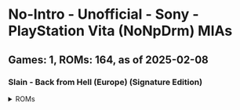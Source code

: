 # No-Intro - Unofficial - Sony - PlayStation Vita (NoNpDrm) MIAs
## Games: 1, ROMs: 164, as of 2025-02-08
### Slain - Back from Hell (Europe) (Signature Edition)
<details>
<summary>ROMs</summary>

- PCSB01126\eboot.bin, CRC: 89744e39
- PCSB01126\Media\globalgamemanagers, CRC: 62cc1d09
- PCSB01126\Media\globalgamemanagers.assets, CRC: b25bea42
- PCSB01126\Media\level0, CRC: 70f20fd2
- PCSB01126\Media\level1, CRC: 699cf77c
- PCSB01126\Media\level10, CRC: 7a2103e2
- PCSB01126\Media\level11, CRC: b2a5cc11
- PCSB01126\Media\level12, CRC: 3e932ecc
- PCSB01126\Media\level13, CRC: 8011bd7f
- PCSB01126\Media\level14, CRC: 29cfa9f5
- PCSB01126\Media\level15, CRC: a27d28f8
- PCSB01126\Media\level16, CRC: e87875e8
- PCSB01126\Media\level17, CRC: 71c65f05
- PCSB01126\Media\level18, CRC: ede18e4e
- PCSB01126\Media\level19, CRC: 1106eb1b
- PCSB01126\Media\level2, CRC: de030447
- PCSB01126\Media\level20, CRC: 55f08fd5
- PCSB01126\Media\level3, CRC: bd955d8e
- PCSB01126\Media\level4, CRC: cf759d16
- PCSB01126\Media\level5, CRC: 53914742
- PCSB01126\Media\level6, CRC: d213154d
- PCSB01126\Media\level7, CRC: 4dd0fb1d
- PCSB01126\Media\level8, CRC: d8a03ba0
- PCSB01126\Media\level9, CRC: 704c90a8
- PCSB01126\Media\Managed\Assembly-CSharp-firstpass.dll, CRC: e71eef87
- PCSB01126\Media\Managed\Assembly-CSharp.dll, CRC: c6300fd6
- PCSB01126\Media\Managed\Mono.Posix.dll, CRC: 1df7c1bc
- PCSB01126\Media\Managed\Mono.Security.dll, CRC: 9f4e3f4f
- PCSB01126\Media\Managed\mono\2.0\machine.config, CRC: 7a4fe15e
- PCSB01126\Media\Managed\mscorlib.dll, CRC: bf4a430a
- PCSB01126\Media\Managed\SonyNP.dll, CRC: 24bff13a
- PCSB01126\Media\Managed\SonyVitaSavedGames.dll, CRC: 518525c7
- PCSB01126\Media\Managed\System.Configuration.dll, CRC: 9dc6d269
- PCSB01126\Media\Managed\System.Core.dll, CRC: 31004009
- PCSB01126\Media\Managed\System.dll, CRC: 67d713ff
- PCSB01126\Media\Managed\System.Security.dll, CRC: a838eb89
- PCSB01126\Media\Managed\System.Xml.dll, CRC: 5ecbc3cb
- PCSB01126\Media\Managed\UnityEngine.dll, CRC: afd926fd
- PCSB01126\Media\Managed\UnityEngine.dll.mdb, CRC: b92d0ef6
- PCSB01126\Media\Managed\UnityEngine.Networking.dll, CRC: 031627b1
- PCSB01126\Media\Managed\UnityEngine.UI.dll, CRC: c1e796ad
- PCSB01126\Media\Modules\mono-vita.suprx, CRC: 7a14238c
- PCSB01126\Media\Modules\MonoAssembliesPSP2.suprx, CRC: cc60b0d8
- PCSB01126\Media\Modules\pthread.suprx, CRC: 5139c5ac
- PCSB01126\Media\Modules\SUPRXManager.suprx, CRC: 0fc8d0dc
- PCSB01126\Media\Plugins\SavedGames.suprx, CRC: 51e3a49c
- PCSB01126\Media\Plugins\SavedGames.suprx.b.suprx, CRC: 5021a477
- PCSB01126\Media\Plugins\SavedGames_stub.a, CRC: 772d8929
- PCSB01126\Media\Plugins\UnityNpToolkit.suprx, CRC: 6771c3e2
- PCSB01126\Media\Plugins\UnityNpToolkit.suprx.b.suprx, CRC: e21820aa
- PCSB01126\Media\Plugins\UnityNpToolkit_stub.a, CRC: 24113ffb
- PCSB01126\Media\resources.assets, CRC: 13931c29
- PCSB01126\Media\resources.assets.resS, CRC: 7e062157
- PCSB01126\Media\resources.resource, CRC: 93d43821
- PCSB01126\Media\Resources\unity default resources, CRC: 2096cb00
- PCSB01126\Media\Resources\unity_builtin_extra, CRC: bd9d0651
- PCSB01126\Media\sharedassets0.assets, CRC: 9e5ba400
- PCSB01126\Media\sharedassets1.assets, CRC: 6b4d7665
- PCSB01126\Media\sharedassets1.assets.resS, CRC: 3df3a3f1
- PCSB01126\Media\sharedassets10.assets, CRC: 62635b0f
- PCSB01126\Media\sharedassets10.assets.resS, CRC: d81decb7
- PCSB01126\Media\sharedassets11.assets, CRC: 2cd69df9
- PCSB01126\Media\sharedassets11.assets.resS, CRC: 723ef54a
- PCSB01126\Media\sharedassets12.assets, CRC: e1919d1d
- PCSB01126\Media\sharedassets12.assets.resS, CRC: 18a45f9c
- PCSB01126\Media\sharedassets13.assets, CRC: 43c90589
- PCSB01126\Media\sharedassets13.assets.resS, CRC: c3be5554
- PCSB01126\Media\sharedassets14.assets, CRC: 19ed20b1
- PCSB01126\Media\sharedassets14.assets.resS, CRC: 60edc77b
- PCSB01126\Media\sharedassets15.assets, CRC: 9ae748b9
- PCSB01126\Media\sharedassets15.assets.resS, CRC: e5e4de3e
- PCSB01126\Media\sharedassets16.assets, CRC: 5d380ce8
- PCSB01126\Media\sharedassets16.assets.resS, CRC: 6c79640f
- PCSB01126\Media\sharedassets17.assets, CRC: 638543e9
- PCSB01126\Media\sharedassets17.assets.resS, CRC: 4da8266a
- PCSB01126\Media\sharedassets18.assets, CRC: 6484a786
- PCSB01126\Media\sharedassets18.assets.resS, CRC: 31308c29
- PCSB01126\Media\sharedassets19.assets, CRC: 3428ea0a
- PCSB01126\Media\sharedassets19.assets.resS, CRC: 545ede53
- PCSB01126\Media\sharedassets2.assets, CRC: 5ea4244c
- PCSB01126\Media\sharedassets2.assets.resS, CRC: 40c5d955
- PCSB01126\Media\sharedassets20.assets, CRC: 3973e509
- PCSB01126\Media\sharedassets20.assets.resS, CRC: ba818293
- PCSB01126\Media\sharedassets3.assets, CRC: c7d0810a
- PCSB01126\Media\sharedassets3.assets.resS, CRC: 0b9dd3ac
- PCSB01126\Media\sharedassets4.assets, CRC: 4fadb03b
- PCSB01126\Media\sharedassets4.assets.resS, CRC: 82a2f588
- PCSB01126\Media\sharedassets5.assets, CRC: d41ce886
- PCSB01126\Media\sharedassets5.assets.resS, CRC: b1615e18
- PCSB01126\Media\sharedassets6.assets, CRC: 02a8c731
- PCSB01126\Media\sharedassets6.assets.resS, CRC: e437527d
- PCSB01126\Media\sharedassets7.assets, CRC: 7fd1f4cc
- PCSB01126\Media\sharedassets7.assets.resS, CRC: f0c3719f
- PCSB01126\Media\sharedassets8.assets, CRC: 37338cf1
- PCSB01126\Media\sharedassets8.assets.resS, CRC: 9637f433
- PCSB01126\Media\sharedassets9.assets, CRC: e95d6f10
- PCSB01126\Media\sharedassets9.assets.resS, CRC: c08509c0
- PCSB01126\Media\StreamingAssets\SaveIconEmpty.png, CRC: b1c68374
- PCSB01126\sce_module\libc.suprx, CRC: 1fe0b711
- PCSB01126\sce_module\libface.suprx, CRC: 1b718583
- PCSB01126\sce_module\libfios2.suprx, CRC: 78d5528a
- PCSB01126\sce_module\libsmart.suprx, CRC: 8f4cebb6
- PCSB01126\sce_module\libult.suprx, CRC: 99a98e1e
- PCSB01126\sce_pfs\files.db, CRC: 582dbba5
- PCSB01126\sce_pfs\unicv.db, CRC: 50d657c0
- PCSB01126\sce_sys\about\right.suprx, CRC: de0b3867
- PCSB01126\sce_sys\clearsign, CRC: 99d33b5a
- PCSB01126\sce_sys\icon0.png, CRC: c2d668aa
- PCSB01126\sce_sys\keystone, CRC: 85f8ad72
- PCSB01126\sce_sys\livearea\contents\bg0.png, CRC: 864f6121
- PCSB01126\sce_sys\livearea\contents\default_gate.png, CRC: f1063c14
- PCSB01126\sce_sys\livearea\contents\template.xml, CRC: 02cf2515
- PCSB01126\sce_sys\manual\001.png, CRC: 0a4be9cb
- PCSB01126\sce_sys\manual\002.png, CRC: 10747f85
- PCSB01126\sce_sys\manual\003.png, CRC: eecb9878
- PCSB01126\sce_sys\manual\004.png, CRC: 9094f55a
- PCSB01126\sce_sys\manual\005.png, CRC: 43c48c89
- PCSB01126\sce_sys\manual\006.png, CRC: fe2e313b
- PCSB01126\sce_sys\manual\007.png, CRC: abcc1546
- PCSB01126\sce_sys\manual\008.png, CRC: 29b8ee6e
- PCSB01126\sce_sys\manual\009.png, CRC: 8b9da030
- PCSB01126\sce_sys\manual\05\009.png, CRC: 99e04957
- PCSB01126\sce_sys\manual\05\010.png, CRC: 8a338e0a
- PCSB01126\sce_sys\manual\02\001.png, CRC: fc33d7bb
- PCSB01126\sce_sys\manual\02\002.png, CRC: 2178e0b7
- PCSB01126\sce_sys\manual\02\003.png, CRC: 37ca1478
- PCSB01126\sce_sys\manual\02\004.png, CRC: 4a335979
- PCSB01126\sce_sys\manual\02\005.png, CRC: 891fa16e
- PCSB01126\sce_sys\manual\02\006.png, CRC: 65e5b86a
- PCSB01126\sce_sys\manual\02\007.png, CRC: daa2c8c8
- PCSB01126\sce_sys\manual\02\008.png, CRC: a2b3a16f
- PCSB01126\sce_sys\manual\03\001.png, CRC: 2376e4d7
- PCSB01126\sce_sys\manual\03\002.png, CRC: 47b105dd
- PCSB01126\sce_sys\manual\03\003.png, CRC: 372be770
- PCSB01126\sce_sys\manual\03\004.png, CRC: 422afd17
- PCSB01126\sce_sys\manual\03\005.png, CRC: 5b39701f
- PCSB01126\sce_sys\manual\03\006.png, CRC: d6af8fb6
- PCSB01126\sce_sys\manual\03\007.png, CRC: 373a7d20
- PCSB01126\sce_sys\manual\03\008.png, CRC: ef87171d
- PCSB01126\sce_sys\manual\04\001.png, CRC: 361bde5c
- PCSB01126\sce_sys\manual\04\002.png, CRC: 1697918a
- PCSB01126\sce_sys\manual\04\003.png, CRC: b6f465f1
- PCSB01126\sce_sys\manual\04\004.png, CRC: 25fabd48
- PCSB01126\sce_sys\manual\04\005.png, CRC: 5e741e8d
- PCSB01126\sce_sys\manual\04\006.png, CRC: c258234a
- PCSB01126\sce_sys\manual\04\007.png, CRC: 29fc596b
- PCSB01126\sce_sys\manual\04\008.png, CRC: eb4e7a34
- PCSB01126\sce_sys\manual\05\001.png, CRC: c5c4577c
- PCSB01126\sce_sys\manual\05\002.png, CRC: 8d133cf9
- PCSB01126\sce_sys\manual\05\003.png, CRC: 8d8e0bda
- PCSB01126\sce_sys\manual\05\004.png, CRC: 78758d47
- PCSB01126\sce_sys\manual\05\005.png, CRC: b9f54947
- PCSB01126\sce_sys\manual\05\006.png, CRC: a4898719
- PCSB01126\sce_sys\manual\05\007.png, CRC: bc0858ab
- PCSB01126\sce_sys\manual\05\008.png, CRC: c8c02ff8
- PCSB01126\sce_sys\nptitle.dat, CRC: 2f67611b
- PCSB01126\sce_sys\package\body.bin, CRC: d778e9cc
- PCSB01126\sce_sys\package\head.bin, CRC: a9eb50c2
- PCSB01126\sce_sys\package\stat.bin, CRC: 7f8cad18
- PCSB01126\sce_sys\package\tail.bin, CRC: 48e10cc9
- PCSB01126\sce_sys\package\work.bin, CRC: 9371a165
- PCSB01126\sce_sys\param.sfo, CRC: f3cf766c
- PCSB01126\sce_sys\pic0.png, CRC: fb7c9372
- PCSB01126\sce_sys\trophy\NPWR11872_00\TROPHY.TRP, CRC: 4802aa1e
</details>

